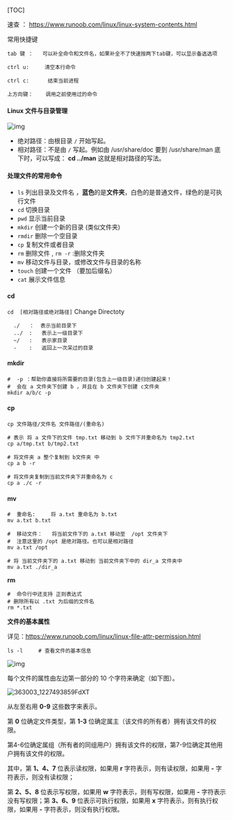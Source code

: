[TOC]

速查 ： https://www.runoob.com/linux/linux-system-contents.html

常用快捷键

```
tab 键 ：   可以补全命令和文件名，如果补全不了快速按两下tab键，可以显示备选选项

ctrl u:     清空本行命令

ctrl c:      结束当前进程

上方向键：    调用之前使用过的命令
```

#### Linux 文件与目录管理

![img](https://www.runoob.com/wp-content/uploads/2014/06/d0c50-linux2bfile2bsystem2bhierarchy.jpg)

- 绝对路径：由根目录  `/` 开始写起。
- 相对路径：不是由  `/` 写起。例如由 /usr/share/doc 要到 /usr/share/man 底下时，可以写成： **cd ../man** 这就是相对路径的写法。

#### 处理文件的常用命令

- `ls`            列出目录及文件名 ，**蓝色**的是**文件夹**，白色的是普通文件，绿色的是可执行文件
- `cd`           切换目录
- `pwd`          显示当前目录
- `mkdir`      创建一个新的目录 (类似文件夹)
- `rmdir`      删除一个空目录
- `cp`             复制文件或者目录
- `rm`             删除文件 ,   `rm -r` :删除文件夹
- `mv`             移动文件与目录，或修改文件与目录的名称
- `touch`        创建一个文件 （要加后缀名）
- `cat`            展示文件信息



#### **cd**

`cd  [相对路径或绝对路径]`     Change Directoty

```
  ./   ：  表示当前目录下
  ../  :   表示上一级目录下
  ~/   :   表示家目录
  -    :   返回上一次呆过的目录
```

#### **mkdir**

```shell
#  -p ：帮助你直接将所需要的目录(包含上一级目录)递归创建起来！
#  会在 a 文件夹下创建 b ，并且在 b 文件夹下创建 c文件夹
mkdir a/b/c -p  

```

#### **cp**

`cp 文件路径/文件名 文件路径/(重命名)`

```shell
# 表示 将 a 文件下的文件 tmp.txt 移动到 b 文件下并重命名为 tmp2.txt
cp a/tmp.txt b/tmp2.txt

# 将文件夹 a 整个复制到 b文件夹 中
cp a b -r

# 将文件夹复制到当前文件夹下并重命名为 c
cp a ./c -r
```

#### **mv**

```shell
#  重命名:     将 a.txt 重命名为 b.txt
mv a.txt b.txt

#  移动文件：   将当前文件下的 a.txt 移动至  /opt 文件夹下
#  注意这里的 /opt 是绝对路径。也可以是相对路径
mv a.txt /opt

# 将 当前文件夹下的 a.txt 移动到 当前文件夹下中的 dir_a 文件夹中
mv a.txt ./dir_a

```

**rm**

```shell
#  命令行中还支持 正则表达式 
# 删除所有以 .txt 为后缀的文件名
rm *.txt

```



**文件的基本属性**

详见：https://www.runoob.com/linux/linux-file-attr-permission.html

```shell
ls -l     # 查看文件的基本信息
```

![img](https://www.runoob.com/wp-content/uploads/2014/06/file-llls22.jpg)

每个文件的属性由左边第一部分的 10 个字符来确定（如下图）。

![363003_1227493859FdXT](https://www.runoob.com/wp-content/uploads/2014/06/363003_1227493859FdXT.png)

从左至右用 **0-9** 这些数字来表示。

第 **0** 位确定文件类型，第 **1-3** 位确定属主（该文件的所有者）拥有该文件的权限。

第4-6位确定属组（所有者的同组用户）拥有该文件的权限，第7-9位确定其他用户拥有该文件的权限。

其中，第 **1、4、7** 位表示读权限，如果用 **r** 字符表示，则有读权限，如果用 **-** 字符表示，则没有读权限；

第 **2、5、8** 位表示写权限，如果用 **w** 字符表示，则有写权限，如果用 **-** 字符表示没有写权限；第 **3、6、9** 位表示可执行权限，如果用 **x** 字符表示，则有执行权限，如果用 **-** 字符表示，则没有执行权限。

